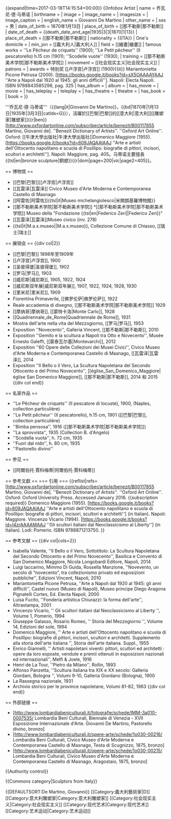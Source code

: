 {{expand|time=2017-03-18T14:15:54+00:00}}
{{Infobox Artist
| name    = 乔瓦尼·德·马蒂诺
| birthname       = 
| image = 
| image_name      = 
| imagesize       =
| image_caption   = 
| english_name    = Giovanni De Martino
| other_name      =
| sex             = 男
| date_of_birth   = 1870年1月13日
| place_of_birth  = [[那不勒斯|那不勒斯]]
| date_of_death   = {{death_date_and_age|1935|3|3|1870|1|13}}
| place_of_death  = [[那不勒斯|那不勒斯]]
| nationality     = {{ITA}}
| One's domicile  = 
| min_jon         = [[義大利人|義大利人]]
| field           = [[繪畫|繪畫]]
| famous works    = ''Le Pêcheur de criquets'' (1900); ''Le Petit pêcheur'' (Il pescatorello) h.15 cm (1901); ''Scodelle vuote'' (1930); 
| training        = [[那不勒斯美术学院|那不勒斯美术学院]]
| movement        = [[社会现实主义|社会现实主义]]
| patrons         =
| awards          = 特别奖 [[卢浮宫|卢浮宫]] (1900)<ref>{{it}} Mariantonietta Picone Petrusa (2000). [https://books.google.it/books?id=sX5OAAAAYAAJ ''Arte a Napoli dal 1920 al 1945: gli anni difficili'']. Napoli: Electa Napoli. ISBN 9788843585298, pag. 325</ref>
| has_album       =
| album           =
| has_movie       =
| movie           =
| has_teleplay    =
| teleplay        =
| has_theatre     =
| theatre         =
| has_book        =
| book            =
}}

'''乔瓦尼·德·马蒂诺'''（{{lang|it|Giovanni De Martino}}，{{bd|1870年|1月13日|1935年|3月3日|catIdx=G}}），活躍於[[巴黎|巴黎]]的[[意大利|意大利]][[雕塑家|雕塑家]]{{r|ben}}<ref>[http://www.oxfordartonline.com/subscriber/article/benezit/B00117855 Martino, Giovanni de]. ''Benezit Dictionary of Artists''. ''Oxford Art Online''. Oxford: [[牛津大學出版社|牛津大學出版社]]</ref><ref>Domenico Maggiore (1955). [https://books.google.it/books?id=609JAQAAIAAJ ''Arte e artisti dell'Ottocento napolitano e scuola di Posillipo: biografie di pittori, incisori, scultori e architetti'']. Napoli: Maggiore, pag. 405</ref>。马蒂诺主要擅長{{tsl|en|bronze sculpture|銅塑}}{{r|dom|page=200|vic|page2=405}}。

== 博物馆 ==
* [[巴黎|巴黎]][[卢浮宫|卢浮宫]]
* [[瓦雷泽|瓦雷泽]] Civico Museo d'Arte Moderna e Contemporanea Castello di Masnago
* [[阿雷佐|阿雷佐]]{{tsl|it|Museo michelangiolesco|米開朗基羅博物館}}
* [[那不勒斯美术学院|那不勒斯美术学院]]
*[[那不勒斯美术学院|那不勒斯美术学院]] Museo della "Fondazione {{tsl|en|Federico Zeri||Federico Zeri}}"
* [[瓦雷泽|瓦雷泽]]Museo civico  (inv. 278)
* {{tsl|it|M.a.x.museo||M.a.x.museo}}, Collezione Comune di Chiasso, [[瑞士|瑞士]]

== 展销会 ==
{{div col|2}}
* [[巴黎|巴黎]] 1898年至1909年
* [[卢浮宫|卢浮宫]], 1900
* [[圣彼得堡|圣彼得堡]], 1902
* [[罗马|罗马]], 1903
* [[威尼斯|威尼斯]], 1905, 1922, 1924
* [[威尼斯双年展|威尼斯双年展]], 1907, 1922, 1924, 1928, 1930
* [[里米尼|里米尼]], 1909
* Fiorentina Primaverile, [[佛罗伦萨|佛罗伦萨]], 1922
* Reale accademia di disegno, [[那不勒斯美术学院|那不勒斯美术学院]] 1929
* [[摩纳哥|摩纳哥]], [[蒙特卡洛|Monte Carlo]], 1928
* [[Quadriennale_de_Rome|Quadriennale de Rome]], 1931
* Mostra dell'arte nella vita del Mezzogiorno, [[罗马|罗马]], 1953
* Exposition ''Novecento'', Galleria Vincent, [[那不勒斯|那不勒斯]], 2010
* Exposition ''Gemito e la scultura a Napoli tra Otto e Novecento'', Musée Ernesto Galeffi, [[蒙泰瓦尔基|Montevarchi]], 2012
* Exposition ''60 Opere delle Collezioni dei Musei Civici'', Civico Museo d'Arte Moderna e Contemporanea Castello di Masnago, [[瓦雷泽|瓦雷泽]], 2014
* Exposition ''Il Bello o il Vero, La Scultura Napoletana del Secondo Ottocento e del Primo Novecento'', [[église_San_Domenico_Maggiore|église San Domenico Maggiore]], [[那不勒斯|那不勒斯]], 2014 和 2015
{{div col end}}

== 名家作品 ==
* ''Le Pêcheur de criquets'' (Il pescatore di locuste), 1900, (Naples, collection particulière)
* ''Le Petit pêcheur'' (Il pescatorello), h.15 cm, 1901 ([[巴黎|巴黎]], collection particulière)
* ''Bimba pensosa'', 1916 ([[那不勒斯美术学院|那不勒斯美术学院]])
* ''La sprovvista'', 1935 (Collection B. d'Angelo)
* ''Scodella vuota'', h. 72 cm, 1935
* ''Fuori dal nido'', h. 80 cm, 1935
* ''Pastorello divino''

== 参见 ==
* [[阿爾伯托·賈科梅蒂|阿爾伯托·賈科梅蒂]]

== 參考文獻 ==
=== 引用 ===
{{reflist|refs=
<ref name=ben>[http://www.oxfordartonline.com/subscriber/article/benezit/B00117855 Martino, Giovanni de]. ''Benezit Dictionary of Artists''. ''Oxford Art Online''. Oxford: Oxford University Press. Accessed January 2016. {{subscription required}}</ref>
<ref name=dom>Domenico Maggiore (1955). [https://books.google.it/books?id=609JAQAAIAAJ ''Arte e artisti dell'Ottocento napolitano e scuola di Posillipo: biografie di pittori, incisori, scultori e architetti''] (in Italian). Napoli: Maggiore.</ref>
<ref name=vic>Vincenzo Vicario (1994). [https://books.google.it/books?id=I4zrAAAAMAAJ ''Gli scultori italiani dal Neoclassicismo al Liberty''] (in Italian). Lodi: Pomerio. ISBN 9788871213750.</ref>
}}

== 参考文献 ==
{{div col|cols=2}}
* Isabella Valente, ''Il Bello o il Vero, Sottotitolo: La Scultura Napoletana del Secondo Ottocento e del Primo Novecento'', Basilica e Convento di San Domenico Maggiore, Nicola Longobardi Editore, Napoli, 2014 
* Luigi Iaccarino, Mimmo Di Guida, Rossella Manzione, ''Novevento, un secolo di “novecento”, tra collezionismo privato ed esposizioni pubbliche'', Edizioni Vincent, Napoli, 2010
* Mariantonietta Picone Petrusa, ''Arte a Napoli dal 1920 al 1945: gli anni difficili'', Castel nuovo (Museo di Napoli), Museo principe Diego Aragona Pignatelli Cortes, Ed. Electa Napoli, 2000 
* Luisa Fucito, ''Fonderia artistica Chiurazzi: la forma dell'arte'', Altrastampa, 2001
* Vincenzo Vicario, ''  Gli scultori italiani dal Neoclassicismo al Liberty '', Volume 1, Pomerio, 1994
* Giuseppe Galasso, Rosario Romeo, '' Storia del Mezzogiorno '', Volume 14, Edizioni del sole, 1994
* Domenico Maggiore, '' Arte e artisti dell'Ottocento napolitano e scuola di Posillipo: biografie di pittori, incisori, scultori e architetti. Supplemento alla storia dell'arte italiana '', Storia dell'arte italiana. Suppl., 1955
* Enrico Giannelli, '' Artisti napoletani viventi: pittori, scultori ed architetti : opere da loro esposte, vendute e premii ottenuti in esposizioni nazionali ed internazionali'', Melfi & Joele, 1916
* Henri de La Tour, ''Pietro da Milano'', Rollin, 1893 
* Alfonso Panzetta, ''Scultura italiana tra XIX e XX secolo: Galleria Giordani, Bologna '', Volumi 9-10, Galleria Giordano (Bologna), 1900
* La Rassegna nazionale, 1931
* Archivio storico per le province napoletane, Volumi 81-82, 1963
{{div col end}}

== 外部链接 ==
* [http://www.lombardiabeniculturali.it/fotografie/schede/IMM-3a010-0007535/  Lombardia Beni Culturali, Biennale di Venezia - XVII Esposizione Internazionale d'Arte. Giovanni De Martino, Pastorello divino, bronzo]
* [http://www.lombardiabeniculturali.it/opere-arte/schede/1o030-00216/  Lombardia Beni Culturali, Civico Museo d'Arte Moderna e Contemporanea Castello di Masnago, Testa di Scugnizzo, 1875, bronzo]
* [http://www.lombardiabeniculturali.it/opere-arte/schede/1o030-00215/  Lombardia Beni Culturali, Civico Museo d'Arte Moderna e Contemporanea Castello di Masnago, Aragostaio, 1875, bronzo]

{{Authority control}}

{{Commons category|Sculptors from Italy}}

{{DEFAULTSORT:De Martino, Giovanni}}
[[Category:義大利藝術家|D]]
[[Category:意大利雕塑家|Category:意大利雕塑家]]
[[Category:社会现实主义|Category:社会现实主义]]
[[Category:现代艺术|Category:现代艺术]]
[[Category:艺术运动|Category:艺术运动]]